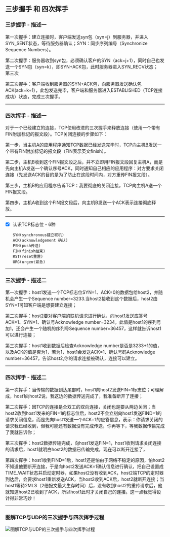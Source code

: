 ﻿  
## 三步握手 和 四次挥手  
  
### 三步握手 - 描述一  
  
  
第一次握手：建立连接时，客户端发送syn包（syn=j）到服务器，并进入SYN_SENT状态，等待服务器确认；SYN：同步序列编号（Synchronize Sequence Numbers）。  
  
第二次握手：服务器收到syn包，必须确认客户的SYN（ack=j+1），同时自己也发送一个SYN包（syn=k），即SYN+ACK包，此时服务器进入SYN_RECV状态；  
第三次  
  
第三次握手：客户端收到服务器的SYN+ACK包，向服务器发送确认包ACK(ack=k+1），此包发送完毕，客户端和服务器进入ESTABLISHED（TCP连接成功）状态，完成三次握手。  
  
---  
  
### 四次挥手 - 描述一  
  
对于一个已经建立的连接，TCP使用改进的三次握手来释放连接（使用一个带有FIN附加标记的报文段）。TCP关闭连接的步骤如下：  
  
第一步，当主机A的应用程序通知TCP数据已经发送完毕时，TCP向主机B发送一个带有FIN附加标记的报文段（FIN表示英文finish）。  
  
第二步，主机B收到这个FIN报文段之后，并不立即用FIN报文段回复主机A，而是先向主机A发送一个确认序号ACK，同时通知自己相应的应用程序：对方要求关闭连接（先发送ACK的目的是为了防止在这段时间内，对方重传FIN报文段）。  
  
第三步，主机B的应用程序告诉TCP：我要彻底的关闭连接，TCP向主机A送一个FIN报文段。  
  
第四步，主机A收到这个FIN报文段后，向主机B发送一个ACK表示连接彻底释放。  
  
---  
  
- [x] 认识TCP标志位 - 6种  
  
    `SYN(synchronous建立联机)`  
    `ACK(acknowledgement 确认)`  
    `PSH(push传送)`  
    `FIN(finish结束)`  
    `RST(reset重置)`  
    `URG(urgent紧急)`  
  
---  
  
### 三次握手 - 描述二  
  
第一次握手：host1发送一个TCP标志位SYN=1、ACK=0的数据包给host2，并随机会产生一个Sequence number=3233.当host2接收到这个数据后，host2由SYN=1可知客户端是想要建立连接；  
  
第二次握手：host2要对客户端的联机请求进行确认，向host1发送应答号ACK=1、SYN=1、确认号Acknowledge number=3234，此值是host1的序列号加1，还会产生一个随机的序列号Sequence number=36457，这样就告诉host1可以进行连接；  
  
第三次握手：host1收到数据后检查Acknowledge number是否是3233+1的值，以及ACK的值是否为1，若为1，host1会发送ACK=1、确认号码Acknowledge number=36457，告诉host2,你的请求连接被确认，连接可以建立。  
  
---  
  
### 四次挥手  - 描述二  
  
第一次挥手：当传输的数据到达尾部时，host1向host2发送FIN=1标志位；可理解成，host1向host2说，我这边的数据传送完成了，我准备断开了连接；  
  
第二次挥手：因TCP的连接是全双工的双向连接，关闭也是要从两边关闭；当host2收到host1发来的FIN=1的标志位后，host2不会立刻向host1发送FIND=1的请求关闭信息，而是先向host1发送一个ACK=1的应答信息，表示：你请求关闭的请求我已经收到，但我可能还有数据没有完成传送，你再等下，等我数据传输完成了我就告诉你；  
  
第三次挥手：host2数据传输完成，向host1发送FIN=1，host1收到请求关闭连接的请求后，host1就明白host2的数据已传输完成，现在可以断开连接了，  
  
第四次挥手：host1收到FIND=1后，host1还是怕由于网络不稳定的原因，怕host2不知道他要断开连接，于是向host2发送ACK=1确认信息进行确认，把自己设置成TIME_WAIT状态并启动定时器，如果host2没有收到ACK，host2端TCP的定时器到达后，会要求host1重新发送ACK，当host2收到ACK后，host2就断开连接；当host1等待2MLS（2倍报文最大生存时间）后，没有收到host2的重传请求后，他就知道host2已收到了ACK，所以host1此时才关闭自己的连接。这一点我觉得设计得非常巧妙！  
  
---  
  
### 图解TCP与UDP的三次握手与四次挥手过程  
![图解TCP与UDP的三次握手与四次挥手过程][1]  
  
  
  [1]: http://image76.360doc.com/DownloadImg/2014/07/2520/43725155_1.png  
